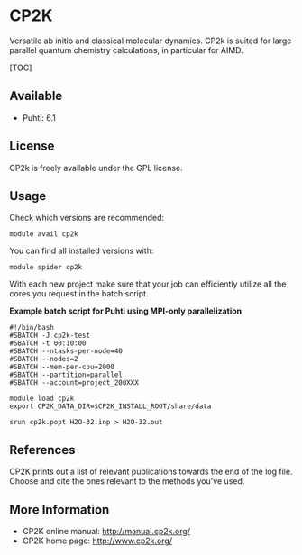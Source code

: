 # CP2K

Versatile ab initio and classical molecular dynamics. CP2k is suited for large parallel quantum chemistry calculations, in
particular for AIMD.

[TOC]

## Available

* Puhti: 6.1

## License

CP2k is freely available under the GPL license.

## Usage

Check which versions are recommended:

    module avail cp2k

You can find all installed versions with:

    module spider cp2k

With each new project make sure that your job can efficiently
utilize all the cores you request in the batch script.

**Example batch script for Puhti using MPI-only parallelization**

```
#!/bin/bash
#SBATCH -J cp2k-test
#SBATCH -t 00:10:00
#SBATCH --ntasks-per-node=40
#SBATCH --nodes=2
#SBATCH --mem-per-cpu=2000
#SBATCH --partition=parallel
#SBATCH --account=project_200XXX

module load cp2k
export CP2K_DATA_DIR=$CP2K_INSTALL_ROOT/share/data

srun cp2k.popt H2O-32.inp > H2O-32.out

```

## References

CP2K prints out a list of relevant publications towards the end of the
log file. Choose and cite the ones relevant to the methods you've used.

## More Information

* CP2K online manual: <http://manual.cp2k.org/>
* CP2K home page: <http://www.cp2k.org/>
